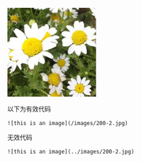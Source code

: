 ![this is an image](/images/200-2.jpg)

以下为有效代码
```
![this is an image](/images/200-2.jpg)
```

无效代码
```
![this is an image](../images/200-2.jpg)
```
